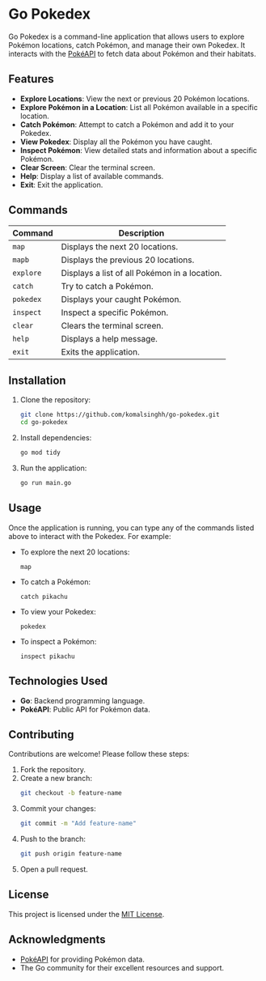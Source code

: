 # Go Pokedex

Go Pokedex is a command-line application that allows users to explore Pokémon locations, catch Pokémon, and manage their own Pokedex. It interacts with the [PokéAPI](https://pokeapi.co/) to fetch data about Pokémon and their habitats.

## Features

- **Explore Locations**: View the next or previous 20 Pokémon locations.
- **Explore Pokémon in a Location**: List all Pokémon available in a specific location.
- **Catch Pokémon**: Attempt to catch a Pokémon and add it to your Pokedex.
- **View Pokedex**: Display all the Pokémon you have caught.
- **Inspect Pokémon**: View detailed stats and information about a specific Pokémon.
- **Clear Screen**: Clear the terminal screen.
- **Help**: Display a list of available commands.
- **Exit**: Exit the application.

## Commands

| Command       | Description                                   |
|---------------|-----------------------------------------------|
| `map`         | Displays the next 20 locations.              |
| `mapb`        | Displays the previous 20 locations.          |
| `explore`     | Displays a list of all Pokémon in a location. |
| `catch`       | Try to catch a Pokémon.                      |
| `pokedex`     | Displays your caught Pokémon.                |
| `inspect`     | Inspect a specific Pokémon.                  |
| `clear`       | Clears the terminal screen.                  |
| `help`        | Displays a help message.                     |
| `exit`        | Exits the application.                       |

## Installation

1. Clone the repository:
    ```bash
    git clone https://github.com/komalsinghh/go-pokedex.git
    cd go-pokedex
    ```

2. Install dependencies:
    ```bash
    go mod tidy
    ```

3. Run the application:
    ```bash
    go run main.go
    ```

## Usage

Once the application is running, you can type any of the commands listed above to interact with the Pokedex. For example:

- To explore the next 20 locations:
  ```
  map
  ```

- To catch a Pokémon:
  ```
  catch pikachu
  ```

- To view your Pokedex:
  ```
  pokedex
  ```

- To inspect a Pokémon:
  ```
  inspect pikachu
  ```
## Technologies Used

- **Go**: Backend programming language.
- **PokéAPI**: Public API for Pokémon data.

## Contributing

Contributions are welcome! Please follow these steps:

1. Fork the repository.
2. Create a new branch:
    ```bash
    git checkout -b feature-name
    ```
3. Commit your changes:
    ```bash
    git commit -m "Add feature-name"
    ```
4. Push to the branch:
    ```bash
    git push origin feature-name
    ```
5. Open a pull request.

## License

This project is licensed under the [MIT License](LICENSE).

## Acknowledgments

- [PokéAPI](https://pokeapi.co/) for providing Pokémon data.
- The Go community for their excellent resources and support.

